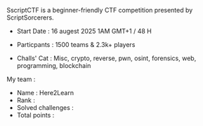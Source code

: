 SscriptCTF is a beginner-friendly CTF competition presented by ScriptSorcerers.

- Start Date : 16 augest 2025 1AM GMT+1 / 48 H

- Particpants : 1500 teams & 2.3k+ players

- Challs' Cat : Misc, crypto, reverse, pwn, osint, forensics, web, programming, blockchain

My team : 
- Name : Here2Learn
- Rank : 
- Solved challenges : 
- Total points : 

